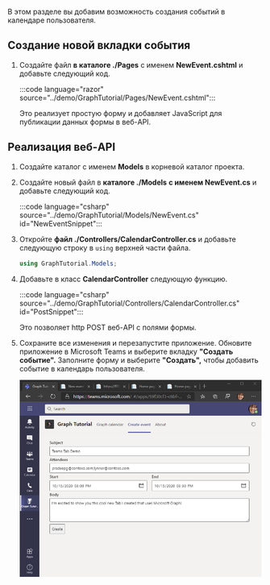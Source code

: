 <!-- markdownlint-disable MD002 MD041 -->

В этом разделе вы добавим возможность создания событий в календаре пользователя.

## <a name="create-the-new-event-tab"></a>Создание новой вкладки события

1. Создайте файл **в каталоге ./Pages** с именем **NewEvent.cshtml** и добавьте следующий код.

    :::code language="razor" source="../demo/GraphTutorial/Pages/NewEvent.cshtml":::

    Это реализует простую форму и добавляет JavaScript для публикации данных формы в веб-API.

## <a name="implement-the-web-api"></a>Реализация веб-API

1. Создайте каталог с именем **Models** в корневой каталог проекта.

1. Создайте новый файл в **каталоге ./Models** **с именем NewEvent.cs** и добавьте следующий код.

    :::code language="csharp" source="../demo/GraphTutorial/Models/NewEvent.cs" id="NewEventSnippet":::

1. Откройте **файл ./Controllers/CalendarController.cs** и добавьте следующую строку в `using` верхней части файла.

    ```csharp
    using GraphTutorial.Models;
    ```

1. Добавьте в класс **CalendarController** следующую функцию.

    :::code language="csharp" source="../demo/GraphTutorial/Controllers/CalendarController.cs" id="PostSnippet":::

    Это позволяет http POST веб-API с полями формы.

1. Сохраните все изменения и перезапустите приложение. Обновите приложение в Microsoft Teams и выберите вкладку **"Создать событие".** Заполните форму и выберите **"Создать",** чтобы добавить событие в календарь пользователя.

    ![Снимок экрана: вкладка "Создание события"](images/create-event.png)
